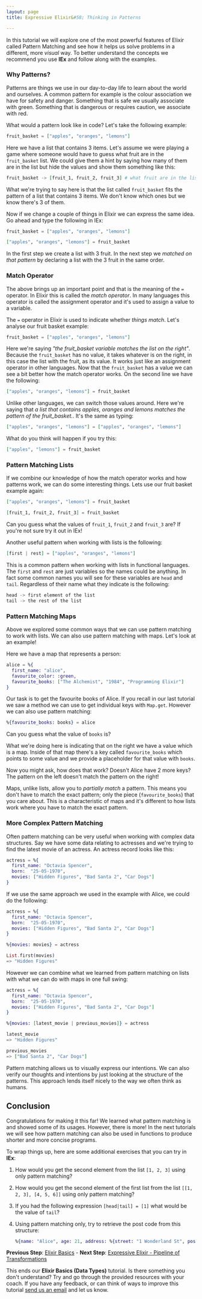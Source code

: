 ```yaml
---
layout: page
title: Expressive Elixir&#58; Thinking in Patterns

---
```


In this tutorial we will explore one of the most powerful features of Elixir called Pattern Matching and see how it helps us solve problems in a different, more *visual* way. To better understand the concepts we recommend you use **IEx** and follow along with the examples.

### Why Patterns?

Patterns are things we use in our day-to-day life to learn about the world and ourselves. A common pattern for example is the colour association we have for safety and danger. Something that is safe we usually associate with green. Something that is dangerous or requires caution, we associate with red.

What would a pattern look like in code? Let's take the following example:

```elixir
fruit_basket = ["apples", "oranges", "lemons"]
```

Here we have a list that contains 3 items. Let's assume we were playing a game where someone would have to guess what fruit are in the `fruit_basket` list. We could give them a hint by saying how many of them are in the list but hide the values and show them something like this:

```elixir
fruit_basket -> [fruit_1, fruit_2, fruit_3] # what fruit are in the list?
```

What we're trying to say here is that the list called `fruit_basket` fits the pattern of a list that contains 3 items. We don't know which ones but we know there's 3 of them.

Now if we change a couple of things in Elixir we can express the same idea. Go ahead and type the following in IEx:

```elixir
fruit_basket = ["apples", "oranges", "lemons"]

["apples", "oranges", "lemons"] = fruit_basket
```

In the first step we create a list with 3 fruit. In the next step we *matched on that pattern* by declaring a list with the 3 fruit in the same order.

### Match Operator

The above brings up an important point and that is the meaning of the `=` operator. In Elixir this is called the *match operator*. In many languages this operator is called the assignment operator and it's used to assign a value to a variable.

The `=` operator in Elixir is used to indicate whether *things match*. Let's analyse our fruit basket example:

```elixir
fruit_basket = ["apples", "oranges", "lemons"]
```

Here we're saying *"the fruit_basket variable matches the list on the right"*. Because the `fruit_basket` has no value, it takes whatever is on the right, in this case the list with the fruit, as its value. It works just like an assignment operator in other languages. Now that the `fruit_basket` has a value we can see a bit better how the match operator works. On the second line we have the following:

```elixir
["apples", "oranges", "lemons"] = fruit_basket
```

Unlike other languages, we can switch those values around. Here we're saying that *a list that contains apples, oranges and lemons matches the pattern of the fruit_basket.*. It's the same as typing:

```elixir
["apples", "oranges", "lemons"] = ["apples", "oranges", "lemons"]
```

What do you think will happen if you try this:

```elixir
["apples", "lemons"] = fruit_basket
```

### Pattern Matching Lists

If we combine our knowledge of how the match operator works and how patterns work, we can do some interesting things. Lets use our fruit basket example again:

```elixir
["apples", "oranges", "lemons"] = fruit_basket

[fruit_1, fruit_2, fruit_3] = fruit_basket
```

Can you guess what the values of `fruit_1`, `fruit_2` and `fruit_3` are? If you're not sure try it out in IEx!

Another useful pattern when working with lists is the following:

```elixir
[first | rest] = ["apples", "oranges", "lemons"]
```

This is a common pattern when working with lists in functional languages. The `first` and `rest` are just variables so the names could be anything. In fact some common names you will see for these variables are `head` and `tail`. Regardless of their name what they indicate is the following:

```elixir
head -> first element of the list
tail -> the rest of the list
```

### Pattern Matching Maps

Above we explored some common ways that we can use pattern matching to work with lists. We can also use pattern matching with maps. Let's look at an example!

Here we have a map that represents a person:

```elixir
alice = %{
  first_name: "alice",
  favourite_color: :green,
  favourite_books: ["The Alchemist", "1984", "Programming Elixir"]
}
```

Our task is to get the favourite books of Alice. If you recall in our last tutorial we saw a method we can use to get individual keys with `Map.get`. However we can also use pattern matching:

```elixir
%{favourite_books: books} = alice
```

Can you guess what the value of `books` is?

What we're doing here is indicating that on the right we have a value which is a map. Inside of that map there's a key called `favourite_books` which points to some value and we provide a  placeholder for that value with `books`.

Now you might ask, how does that work? Doesn't Alice have 2 more keys? The pattern on the left doesn't match the pattern on the right!

Maps, unlike lists, allow you to *partially match* a pattern. This means you don't have to match the exact pattern; only the piece (`favourite_books`) that you care about. This is a characteristic of maps and it's different to how lists work where you have to match the exact pattern.

### More Complex Pattern Matching

Often pattern matching can be very useful when working with complex data structures. Say we have some data relating to actresses and we're trying to find the latest movie of an actress. An actress record looks like this:

```elixir
actress = %{
  first_name: "Octavia Spencer",
  born:  "25-05-1970",
  movies: ["Hidden Figures", "Bad Santa 2", "Car Dogs"]
}
```

If we use the same approach we used in the example with Alice, we could do the following:

```elixir
actress = %{
  first_name: "Octavia Spencer",
  born:  "25-05-1970",
  movies: ["Hidden Figures", "Bad Santa 2", "Car Dogs"]
}

%{movies: movies} = actress

List.first(movies)
=> "Hidden Figures"
```

However we can combine what we learned from pattern matching on lists with what we can do with maps in one full swing:

```elixir
actress = %{
  first_name: "Octavia Spencer",
  born:  "25-05-1970",
  movies: ["Hidden Figures", "Bad Santa 2", "Car Dogs"]
}

%{movies: [latest_movie | previous_movies]} = actress

latest_movie
=> "Hidden Figures"

previous_movies
=> ["Bad Santa 2", "Car Dogs"]
```

Pattern matching allows us to visually express our intentions. We can also verify our thoughts and intentions by just looking at the structure of the patterns. This approach lends itself nicely to the way we often think as humans.

## Conclusion

Congratulations for making it this far! We learned what pattern matching is and showed some of its usages. However, there is more! In the next tutorials we will see how pattern matching can also be used in functions to produce shorter and more concise programs.

To wrap things up, here are some additional exercises that you can try in __IEx__:

1. How would you get the second element from the list `[1, 2, 3]` using only pattern matching?

2. How would you get the second element of the first list from the list `[[1, 2, 3], [4, 5, 6]]` using only pattern matching?

3. If you had the following expression `[head|tail] = [1]` what would be the value of `tail`?

4. Using pattern matching only, try to retrieve the post code from this structure:

   ```elixir
   %{name: "Alice", age: 21, address: %{street: "1 Wonderland St", post_code: "FX 1AA"}}
   ```

**Previous Step**: [Elixir Basics](../lesson3/tutorial.html) - **Next
Step**: [Expressive Elixir - Pipeline of Transformations](../lesson5/tutorial.html)

This ends our **Elixir Basics (Data Types)** tutorial. Is there something you don't understand? Try and go through the provided resources with your coach. If you have any feedback, or can think of ways to improve this tutorial [send us an email](mailto:feedback@codebar.io) and let us know.

